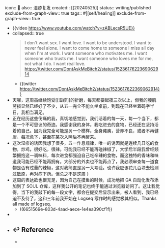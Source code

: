 icon:: 📝
also:: 湿疹复发
created:: [[20240525]]
status:: writing/published
exclude-from-graph-view:: true
tags:: #[[self/healing]]
exclude-from-graph-view:: true

- {{video https://www.youtube.com/watch?v=zABLecsR5UE}}
- collapsed:: true
  > I don't want sex. I want love. I want to be understood. I want to never feel alone. I want to come home to someone I miss all day when I'm at work. I want someone who motivates me. I want someone who trusts me. I want someone who loves me for me, not what I do. I want real love.
  https://twitter.com/DontAskMeBitch2/status/1523617622369062914
  - {{twitter https://twitter.com/DontAskMeBitch2/status/1523617622369062914}}
- 天哪，这周虽继续饱受[[湿疹]]的折磨，每天都要起夜三次以上，但我的腰肌劳损显然已经好了不少，从五一完全不能久坐桌前，到现在已经坐着码字半日，我相当满足。
- 正在经历这些伤痛的我，真切地感觉到，我们活着的每一天，每一个当下，都是一个不可思议的奇迹。我感谢我的身体，我吃进去的食物，已经还在坚持活着的自己。因为我完全可能是另一个模样，全身瘫痪，营养不良，或者不再健康，每况愈下，甚至在某次入睡后不再醒来。
- 这次湿疹的诱因我想了很多，五一作息规律，唯一的诱因就是连续几日吃的食物，炒鸡，很好吃，很辣。可能我已经不能再碰辣椒了，大学后半段我曾经频繁拥抱这一调味料，每次进食都强迫自己吃辛辣的食物，而这独特的香味和味道我可能已经不能再拥有。大部分的外卖也不能再点了，我必须审查每一道食物是否有过量的辣椒，这对我简直是另一大考验。也许我应该花几百块去检测过敏原，再对症下药。但总之不是这周 ）
- 这周的表达欲也很充足，因为自己在摸鱼的时候，成功地把 GA 自动化发布添加到了 SOUL 仓库，这样我公开的笔记也终于能通过浏览器访问了。这让我觉得，当下的我敲下的每一段文字，都会在提交后显示出来，被人看到，我已经迫不及待了，这和三年前我开始在 Logseq 写作时的感觉极其相似。Thanks all made of logseq.
  - ((6651569e-803d-4aad-aece-1e4ea390cf1f))
-
- ## ↩ Reference
  -